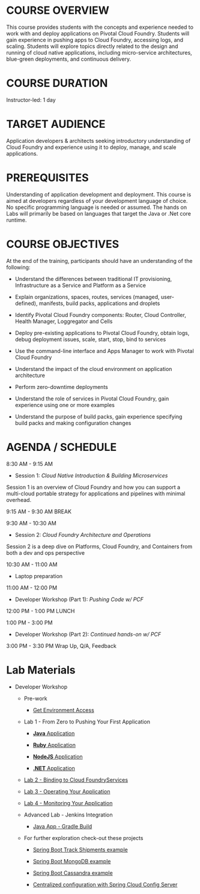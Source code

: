 COURSE OVERVIEW
===============

This course provides students with the concepts and experience needed to
work with and deploy applications on Pivotal Cloud Foundry. Students
will gain experience in pushing apps to Cloud Foundry, accessing logs,
and scaling. Students will explore topics directly related to the design
and running of cloud native applications, including micro-service
architectures, blue-green deployments, and continuous delivery.

COURSE DURATION
===============

Instructor-led: 1 day

TARGET AUDIENCE
===============

Application developers & architects seeking introductory understanding
of Cloud Foundry and experience using it to deploy, manage, and scale
applications.

PREREQUISITES
=============

Understanding of application development and deployment. This course is
aimed at developers regardless of your development language of choice.
No specific programming language is needed or assumed. The hands on Labs will primarily be
based on languages that target the Java or .Net core runtime.

COURSE OBJECTIVES
=================

At the end of the training, participants should have an understanding of
the following:

-   Understand the differences between traditional IT provisioning,
    Infrastructure as a Service and Platform as a Service

-   Explain organizations, spaces, routes, services (managed, user-
    defined), manifests, build packs, applications and droplets

-   Identify Pivotal Cloud Foundry components: Router, Cloud Controller,
    Health Manager, Loggregator and Cells

-   Deploy pre-existing applications to Pivotal Cloud Foundry, obtain
    logs, debug deployment issues, scale, start, stop, bind to services

-   Use the command-line interface and Apps Manager to work with Pivotal
    Cloud Foundry

-   Understand the impact of the cloud environment on application
    architecture

-   Perform zero-downtime deployments

-   Understand the role of services in Pivotal Cloud Foundry, gain
    experience using one or more examples

-   Understand the purpose of build packs, gain experience specifying
    build packs and making configuration changes

AGENDA / SCHEDULE
=================

8:30 AM - 9:15 AM
-   Session 1: *Cloud Native Introduction & Building Microservices*

Session 1 is an overview of Cloud Foundry and how you can support a
multi-cloud portable strategy for applications and pipelines with
minimal overhead.

9:15 AM - 9:30 AM
BREAK

9:30 AM - 10:30 AM
-   Session 2: *Cloud Foundry Architecture and Operations*

Session 2 is a deep dive on Platforms, Cloud Foundry, and Containers
from both a dev and ops perspective

10:30 AM - 11:00 AM
-   Laptop preparation

11:00 AM - 12:00 PM  
-   Developer Workshop (Part 1): *Pushing Code w/ PCF*

12:00 PM - 1:00 PM
LUNCH

1:00 PM - 3:00 PM
-   Developer Workshop (Part 2): *Continued hands-on w/ PCF*

3:00 PM - 3:30 PM
Wrap Up, Q/A, Feedback

Lab Materials
================

-   Developer Workshop

    -   Pre-work

        -   [Get Environment Access](/concepts/pcf-101-workshop-setup)

    -   Lab 1 - From Zero to Pushing Your First Application

        -   [**Java** Application](/demos/lab-cf-spring)

        -   [**Ruby** Application](/demos/lab-ruby)

        -   [**NodeJS** Application](/demos/lab-node)

        -   [**.NET** Application](/demos/lab-dotnet)

    -   [Lab 2 - Binding to Cloud FoundryServices](/demos/binding-cf-services)

    -   [Lab 3 - Operating Your Application](/demos/operating-your-application)

    -   [Lab 4 - Monitoring Your Application](/demos/monitoring-your-application)

    -   Advanced Lab - Jenkins Integration

        -   [Java App - Gradle Build](/demos/continuous-delivery-lab)

    -   For further exploration check-out these projects

        -   [Spring Boot Track Shipments
            example](https://github.com/pacphi/track-shipments)

        -   [Spring Boot MongoDB
            example](https://github.com/pacphi/spring-boot-mongodb-example)

        -   [Spring Boot Cassandra
            example](https://github.com/pacphi/spring-boot-cassandra-customer-starter)

        -   [Centralized configuration with Spring Cloud Config
            Server](https://spring.io/guides/gs/centralized-configuration/)
